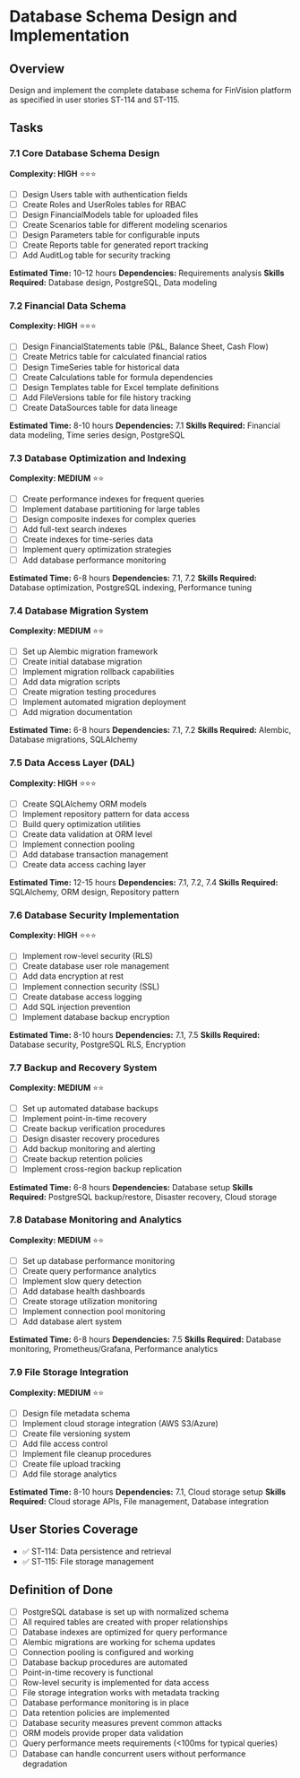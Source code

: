 # Database Schema Design and Implementation

## Overview
Design and implement the complete database schema for FinVision platform as specified in user stories ST-114 and ST-115.

## Tasks

### 7.1 Core Database Schema Design
**Complexity: HIGH** ⭐⭐⭐
- [ ] Design Users table with authentication fields
- [ ] Create Roles and UserRoles tables for RBAC
- [ ] Design FinancialModels table for uploaded files
- [ ] Create Scenarios table for different modeling scenarios
- [ ] Design Parameters table for configurable inputs
- [ ] Create Reports table for generated report tracking
- [ ] Add AuditLog table for security tracking

**Estimated Time:** 10-12 hours
**Dependencies:** Requirements analysis
**Skills Required:** Database design, PostgreSQL, Data modeling

### 7.2 Financial Data Schema
**Complexity: HIGH** ⭐⭐⭐
- [ ] Design FinancialStatements table (P&L, Balance Sheet, Cash Flow)
- [ ] Create Metrics table for calculated financial ratios
- [ ] Design TimeSeries table for historical data
- [ ] Create Calculations table for formula dependencies
- [ ] Design Templates table for Excel template definitions
- [ ] Add FileVersions table for file history tracking
- [ ] Create DataSources table for data lineage

**Estimated Time:** 8-10 hours
**Dependencies:** 7.1
**Skills Required:** Financial data modeling, Time series design, PostgreSQL

### 7.3 Database Optimization and Indexing
**Complexity: MEDIUM** ⭐⭐
- [ ] Create performance indexes for frequent queries
- [ ] Implement database partitioning for large tables
- [ ] Design composite indexes for complex queries
- [ ] Add full-text search indexes
- [ ] Create indexes for time-series data
- [ ] Implement query optimization strategies
- [ ] Add database performance monitoring

**Estimated Time:** 6-8 hours
**Dependencies:** 7.1, 7.2
**Skills Required:** Database optimization, PostgreSQL indexing, Performance tuning

### 7.4 Database Migration System
**Complexity: MEDIUM** ⭐⭐
- [ ] Set up Alembic migration framework
- [ ] Create initial database migration
- [ ] Implement migration rollback capabilities
- [ ] Add data migration scripts
- [ ] Create migration testing procedures
- [ ] Implement automated migration deployment
- [ ] Add migration documentation

**Estimated Time:** 6-8 hours
**Dependencies:** 7.1, 7.2
**Skills Required:** Alembic, Database migrations, SQLAlchemy

### 7.5 Data Access Layer (DAL)
**Complexity: HIGH** ⭐⭐⭐
- [ ] Create SQLAlchemy ORM models
- [ ] Implement repository pattern for data access
- [ ] Build query optimization utilities
- [ ] Create data validation at ORM level
- [ ] Implement connection pooling
- [ ] Add database transaction management
- [ ] Create data access caching layer

**Estimated Time:** 12-15 hours
**Dependencies:** 7.1, 7.2, 7.4
**Skills Required:** SQLAlchemy, ORM design, Repository pattern

### 7.6 Database Security Implementation
**Complexity: HIGH** ⭐⭐⭐
- [ ] Implement row-level security (RLS)
- [ ] Create database user role management
- [ ] Add data encryption at rest
- [ ] Implement connection security (SSL)
- [ ] Create database access logging
- [ ] Add SQL injection prevention
- [ ] Implement database backup encryption

**Estimated Time:** 8-10 hours
**Dependencies:** 7.1, 7.5
**Skills Required:** Database security, PostgreSQL RLS, Encryption

### 7.7 Backup and Recovery System
**Complexity: MEDIUM** ⭐⭐
- [ ] Set up automated database backups
- [ ] Implement point-in-time recovery
- [ ] Create backup verification procedures
- [ ] Design disaster recovery procedures
- [ ] Add backup monitoring and alerting
- [ ] Create backup retention policies
- [ ] Implement cross-region backup replication

**Estimated Time:** 6-8 hours
**Dependencies:** Database setup
**Skills Required:** PostgreSQL backup/restore, Disaster recovery, Cloud storage

### 7.8 Database Monitoring and Analytics
**Complexity: MEDIUM** ⭐⭐
- [ ] Set up database performance monitoring
- [ ] Create query performance analytics
- [ ] Implement slow query detection
- [ ] Add database health dashboards
- [ ] Create storage utilization monitoring
- [ ] Implement connection pool monitoring
- [ ] Add database alert system

**Estimated Time:** 6-8 hours
**Dependencies:** 7.5
**Skills Required:** Database monitoring, Prometheus/Grafana, Performance analytics

### 7.9 File Storage Integration
**Complexity: MEDIUM** ⭐⭐
- [ ] Design file metadata schema
- [ ] Implement cloud storage integration (AWS S3/Azure)
- [ ] Create file versioning system
- [ ] Add file access control
- [ ] Implement file cleanup procedures
- [ ] Create file upload tracking
- [ ] Add file storage analytics

**Estimated Time:** 8-10 hours
**Dependencies:** 7.1, Cloud storage setup
**Skills Required:** Cloud storage APIs, File management, Database integration

## User Stories Coverage
- ✅ ST-114: Data persistence and retrieval
- ✅ ST-115: File storage management

## Definition of Done
- [ ] PostgreSQL database is set up with normalized schema
- [ ] All required tables are created with proper relationships
- [ ] Database indexes are optimized for query performance
- [ ] Alembic migrations are working for schema updates
- [ ] Connection pooling is configured and working
- [ ] Database backup procedures are automated
- [ ] Point-in-time recovery is functional
- [ ] Row-level security is implemented for data access
- [ ] File storage integration works with metadata tracking
- [ ] Database performance monitoring is in place
- [ ] Data retention policies are implemented
- [ ] Database security measures prevent common attacks
- [ ] ORM models provide proper data validation
- [ ] Query performance meets requirements (<100ms for typical queries)
- [ ] Database can handle concurrent users without performance degradation 